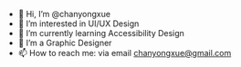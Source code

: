 - 👋 Hi, I’m @chanyongxue
- 👀 I’m interested in UI/UX Design
- 🌱 I’m currently learning Accessibility Design
- 💞️ I’m a Graphic Designer
- 📫 How to reach me: via email chanyongxue@gmail.com

